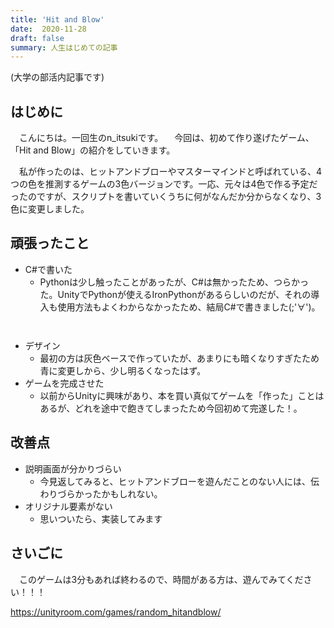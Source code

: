 ```yaml
---
title: 'Hit and Blow'
date:  2020-11-28
draft: false
summary: 人生はじめての記事
---
```

(大学の部活内記事です)
## はじめに
　こんにちは。一回生のn_itsukiです。
　今回は、初めて作り遂げたゲーム、「Hit and Blow」の紹介をしていきます。
 
　私が作ったのは、ヒットアンドブローやマスターマインドと呼ばれている、4つの色を推測するゲームの3色バージョンです。一応、元々は4色で作る予定だったのですが、スクリプトを書いていくうちに何がなんだか分からなくなり、3色に変更しました。
 
## 頑張ったこと
 - C#で書いた
    - Pythonは少し触ったことがあったが、C#は無かったため、つらかった。UnityでPythonが使えるIronPythonがあるらしいのだが、それの導入も使用方法もよくわからなかったため、結局C#で書きました(;'∀')。

<p><img src="/images/random_post1/Screen3.jpg" alt=''></p>

<p><img src="/images/random_post1/explain.jpg" alt=''></p>


 - デザイン
    - 最初の方は灰色ベースで作っていたが、あまりにも暗くなりすぎたため青に変更しから、少し明るくなったはず。
- ゲームを完成させた
    - 以前からUnityに興味があり、本を買い真似てゲームを「作った」ことはあるが、どれを途中で飽きてしまったため今回初めて完遂した！。
 
## 改善点
 - 説明画面が分かりづらい
    - 今見返してみると、ヒットアンドブローを遊んだことのない人には、伝わりづらかったかもしれない。
 - オリジナル要素がない
    - 思いついたら、実装してみます

## さいごに
　このゲームは3分もあれば終わるので、時間がある方は、遊んでみてください！！！

 https://unityroom.com/games/random_hitandblow/
 
